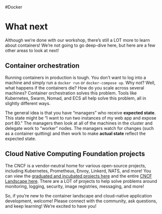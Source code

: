 #Docker 
# What next
Although we’re done with our workshop, there’s still a LOT more to learn about containers! We’re not going to go deep-dive here, but here are a few other areas to look at next!

## Container orchestration[](https://docs.docker.com/get-started/11_what_next/#container-orchestration)

Running containers in production is tough. You don’t want to log into a machine and simply run a `docker run` or `docker-compose up`. Why not? Well, what happens if the containers die? How do you scale across several machines? Container orchestration solves this problem. Tools like Kubernetes, Swarm, Nomad, and ECS all help solve this problem, all in slightly different ways.

The general idea is that you have “managers” who receive **expected state**. This state might be “I want to run two instances of my web app and expose port 80.” The managers then look at all of the machines in the cluster and delegate work to “worker” nodes. The managers watch for changes (such as a container quitting) and then work to make **actual state** reflect the expected state.

## Cloud Native Computing Foundation projects[](https://docs.docker.com/get-started/11_what_next/#cloud-native-computing-foundation-projects)

The CNCF is a vendor-neutral home for various open-source projects, including Kubernetes, Prometheus, Envoy, Linkerd, NATS, and more! You can view the [graduated and incubated projects here](https://www.cncf.io/projects/) and the entire [CNCF Landscape here](https://landscape.cncf.io/). There are a LOT of projects to help solve problems around monitoring, logging, security, image registries, messaging, and more!

So, if you’re new to the container landscape and cloud-native application development, welcome! Please connect with the community, ask questions, and keep learning! We’re excited to have you!